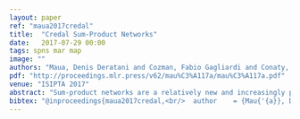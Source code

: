 ```yaml
---
layout: paper
ref: "maua2017credal"
title:  "Credal Sum-Product Networks"
date:   2017-07-29 00:00
tags: spns mar map
image: ""
authors: "Maua, Denis Deratani and Cozman, Fabio Gagliardi and Conaty, Diarmaid and de Campos, Cassio P."
pdf: "http://proceedings.mlr.press/v62/mau%C3%A117a/mau%C3%A117a.pdf"
venue: "ISIPTA 2017"
abstract: "Sum-product networks are a relatively new and increasingly popular class of (precise) probabilistic graphical models that allow for marginal inference with polynomial effort. As with other probabilistic models, sum-product networks are often learned from data and used to perform classification. Hence, their results are prone to be unreliable and overconfident. In this work, we develop credal sum-product networks, an imprecise extension of sum-product networks. We present algorithms and complexity results for common inference tasks. We apply our algorithms on realistic classification task using images of digits and show that credal sum-product networks obtained by a perturbation of the parameters of learned sum-product networks are able to distinguish between reliable and unreliable classifications with high accuracy."
bibtex: "@inproceedings{maua2017credal,<br/>  author    = {Mau{'{a}}, Denis Deratani and Cozman, F{'{a}}bio Gagliardi and Conaty, Diarmaid and Campos, Cassio P. de},<br/>  title     = {Credal Sum-Product Networks},<br/>  booktitle = {{ISIPTA}},<br/>  series    = {Proceedings of Machine Learning Research},<br/>  volume    = {62},<br/>  pages     = {205--216},<br/>  publisher = {{PMLR}},<br/>  year      = {2017}<br/>}"
---
```

